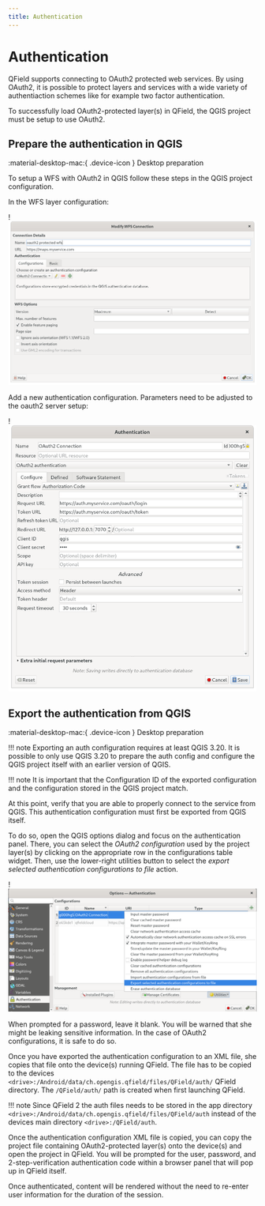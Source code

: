 ```yaml
---
title: Authentication
---
```


# Authentication

QField supports connecting to OAuth2 protected web services. By using
OAuth2, it is possible to protect layers and services with a wide
variety of authentiaction schemes like for example two factor
authentication.

To successfully load OAuth2-protected layer(s) in QField, the QGIS
project must be setup to use OAuth2.

## Prepare the authentication in QGIS
:material-desktop-mac:{ .device-icon } Desktop preparation

To setup a WFS with OAuth2 in QGIS follow these steps in the QGIS
project configuration.

In the WFS layer configuration:

!![widgets](../assets/images/oauth2_setup_wfs.png)

Add a new authentication configuration. Parameters need to be adjusted
to the oauth2 server setup:

!![widgets](../assets/images/oauth2_setup_auth.png)

## Export the authentication from QGIS
:material-desktop-mac:{ .device-icon } Desktop preparation

!!! note
    Exporting an auth configuration requires at least QGIS 3.20. It is
    possible to only use QGIS 3.20 to prepare the auth config and configure
    the QGIS project itself with an earlier version of QGIS.

!!! note
    It is important that the Configuration ID of the exported configuration
    and the configuration stored in the QGIS project match.

At this point, verify that you are able to properly connect to the
service from QGIS. This authentication configuration must first be
exported from QGIS itself.

To do so, open the QGIS options dialog and focus on the
authentication panel. There, you can select the *OAuth2 configuration*
used by the project layer(s) by clicking on the appropriate row in the
configurations table widget. Then, use the lower-right
utilities button to select the *export selected authentication
configurations to file* action.

!![widgets](../assets/images/oauth2_export_config.png)

When prompted for a password, leave it blank. You will be warned
that she might be leaking sensitive information. In the case of
OAuth2 configurations, it is safe to do so.

Once you have exported the authentication configuration to an XML
file, she copies that file onto the device(s) running QField. The
file has to be copied to the devices `<drive>:/Android/data/ch.opengis.qfield/files/QField/auth/` QField directory. The `/QField/auth/` path is created when first
launching QField.

!!! note
    Since QField 2 the auth files needs to be stored in the app directory `<drive>:/Android/data/ch.opengis.qfield/files/QField/auth` instead of the devices main directory `<drive>:/QField/auth`.

Once the authentication configuration XML file is copied, you can copy
the project file containing OAuth2-protected layer(s) onto the device(s)
and open the project in QField. You will be prompted for the
user, password, and 2-step-verification authentication code within a
browser panel that will pop up in QField itself.

Once authenticated, content will be rendered without the need to
re-enter user information for the duration of the session.
